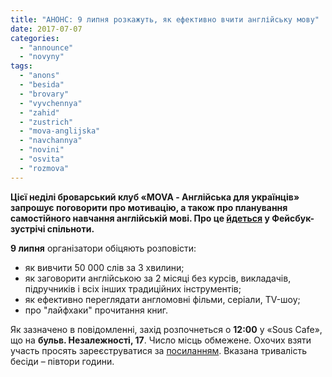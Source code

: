```yaml
---
title: "АНОНС: 9 липня розкажуть, як ефективно вчити англійську мову"
date: 2017-07-07
categories: 
  - "announce"
  - "novyny"
tags: 
  - "anons"
  - "besida"
  - "brovary"
  - "vyvchennya"
  - "zahid"
  - "zustrich"
  - "mova-anglijska"
  - "navchannya"
  - "novini"
  - "osvita"
  - "rozmova"
---
```


**Цієї неділі броварський клуб «MOVA - Англійська для українців» запрошує поговорити про мотивацію, а також про планування самостійного навчання англійській мові. Про це [йдеться](https://www.facebook.com/events/116327292315425/) у Фейсбук-зустрічі спільноти.**

**9 липня** організатори обіцяють розповісти:

- як вивчити 50 000 слів за 3 хвилини;
- як заговорити англійською за 2 місяці без курсів, викладачів, підручників і всіх інших традиційних інструментів;
- як ефективно переглядати англомовні фільми, серіали, TV-шоу;
- про "лайфхаки" прочитання книг.

Як зазначено в повідомленні, захід розпочнеться о **12:00** у «Sous Cafe», що на **бульв. Незалежності, 17**. Число місць обмежене. Охочих взяти участь просять зареєструватися за [посиланням](https://docs.google.com/forms/d/e/1FAIpQLScBZr4wjqcGTiHUoFuhPxDM9ZmeC9GI4xB6HGW9pxSGFfzoaA/viewform). Вказана тривалість бесіди – півтори години.
